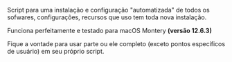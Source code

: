 Script para uma instalação e configuração "automatizada" de todos os sofwares, configurações, recursos que uso tem toda nova instalação.

Funciona perfeitamente e testado para macOS Montery <strong color=red>(versão 12.6.3)</strong>

Fique a vontade para usar parte ou ele completo (exceto pontos específicos de usuário) em seu próprio script.
